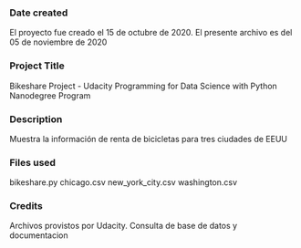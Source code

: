### Date created
El proyecto fue creado el 15 de octubre de 2020. El presente archivo es del 05 de noviembre de 2020

### Project Title
Bikeshare Project - Udacity Programming for Data Science with Python Nanodegree Program

### Description
Muestra la información de renta de bicicletas para tres ciudades de EEUU

### Files used
bikeshare.py
chicago.csv
new_york_city.csv
washington.csv

### Credits
Archivos provistos por Udacity. Consulta de base de datos y documentacion
